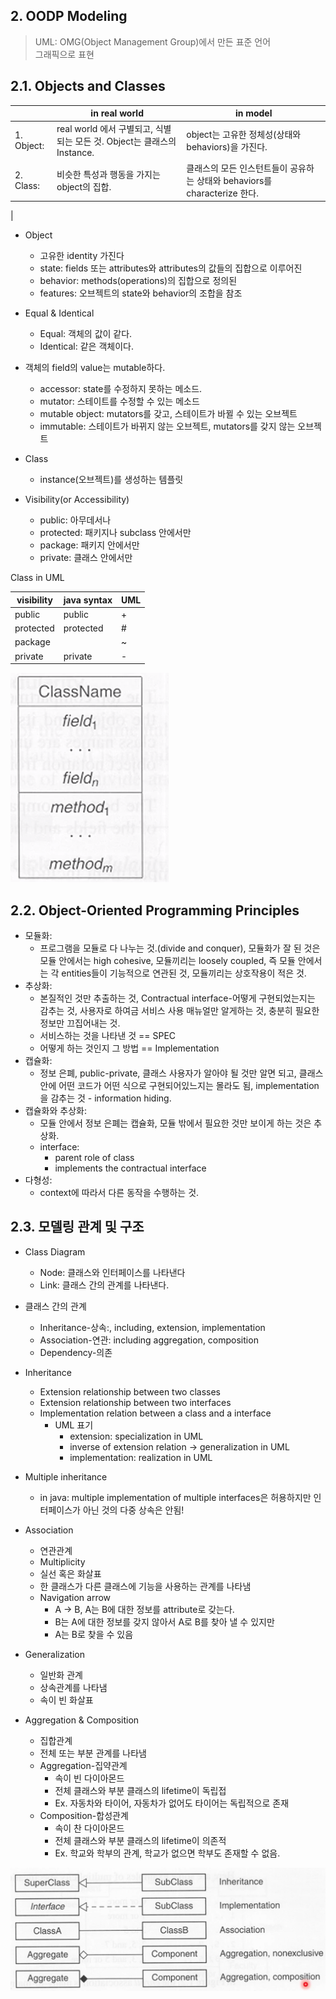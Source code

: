 ## 2. OODP Modeling
> UML: OMG(Object Management Group)에서 만든 표준 언어  
> 그래픽으로 표현  

## 2.1. Objects and Classes
||in real world|in model|
|-|-----|----|
|1. Object:| real world 에서 구별되고, 식별되는 모든 것. Object는 클래스의 Instance.|object는 고유한 정체성(상태와 behaviors)을 가진다.|
|2. Class:| 비슷한 특성과 행동을 가지는 object의 집합.|클래스의 모든 인스턴트들이 공유하는 상태와 behaviors를 characterize 한다.|
|


* Object
  * 고유한 identity 가진다
  * state: fields 또는 attributes와 attributes의 값들의 집합으로 이루어진
  * behavior: methods(operations)의 집합으로 정의된
  * features: 오브젝트의 state와 behavior의 조합을 참조


* Equal & Identical
  * Equal: 객체의 값이 같다.
  * Identical: 같은 객체이다.


* 객체의 field의 value는 mutable하다.
  * accessor: state를 수정하지 못하는 메소드.
  * mutator: 스테이트를 수정할 수 있는 메소드
  * mutable object: mutators를 갖고, 스테이트가 바뀔 수 있는 오브젝트
  * immutable: 스테이트가 바뀌지 않는 오브젝트, mutators를 갖지 않는 오브젝트

* Class
  * instance(오브젝트)를 생성하는 템플릿

* Visibility(or Accessibility)
  * public: 아무데서나
  * protected: 패키지나 subclass 안에서만
  * package: 패키지 안에서만
  * private: 클래스 안에서만

Class in UML

|visibility|java syntax|UML|
|--|--|--|
|public|public|+|
|protected| protected|#|
|package||~|
|private|private|-|

<img src="./uml_class.png">

## 2.2. Object-Oriented Programming Principles

* 모듈화:
  * 프로그램을 모듈로 다 나누는 것.(divide and conquer), 모듈화가 잘 된 것은 모듈 안에서는 high cohesive, 모듈끼리는 loosely coupled, 즉 모듈 안에서는 각 entities들이 기능적으로 연관된 것, 모듈끼리는 상호작용이 적은 것.
* 추상화:
  * 본질적인 것만 추출하는 것, Contractual interface-어떻게 구현되었는지는 감추는 것, 사용자로 하여금 서비스 사용 매뉴얼만 알게하는 것, 충분히 필요한 정보만 끄집어내는 것.
  * 서비스하는 것을 나타낸 것 == SPEC
  * 어떻게 하는 것인지 그 방법 == Implementation
* 캡슐화:
  * 정보 은폐, public-private, 클래스 사용자가 알아야 될 것만 알면 되고, 클래스 안에 어떤 코드가 어떤 식으로 구현되어있느지는 몰라도 됨, implementation을 감추는 것 - information hiding.
* 캡슐화와 추상화:
  * 모듈 안에서 정보 은폐는 캡슐화, 모듈 밖에서 필요한 것만 보이게 하는 것은 추상화.
  * interface:
    * parent role of class
    * implements the contractual interface
* 다형성:
  * context에 따라서 다른 동작을 수행하는 것.

## 2.3. 모델링 관계 및 구조
* Class Diagram
  * Node: 클래스와 인터페이스를 나타낸다
  * Link: 클래스 간의 관계를 나타낸다.

* 클래스 간의 관계
  * Inheritance-상속:, including, extension, implementation
  * Association-연관: including aggregation, composition
  * Dependency-의존

* Inheritance
    * Extension relationship between two classes
    * Extension relationship between two interfaces
    * Implementation relation between a class and a interface
      * UML 표기
        * extension: specialization in UML
        * inverse of extension relation -> generalization in UML
        * implementation: realization in UML

* Multiple inheritance
  * in java: multiple implementation of multiple interfaces은 허용하지만 인터페이스가 아닌 것의 다중 상속은 안됨!

* Association
  * 연관관계
  * Multiplicity
  * 실선 혹은 화살표
  * 한 클래스가 다른 클래스에 기능을 사용하는 관계를 나타냄
  * Navigation arrow
    * A -> B, A는 B에 대한 정보를 attribute로 갖는다.
    * B는 A에 대한 정보를 갖지 않아서 A로 B를 찾아 낼 수 있지만
    * A는 B로 찾을 수 있음

* Generalization
  * 일반화 관계
  * 상속관계를 나타냄
  * 속이 빈 화살표

* Aggregation & Composition
  * 집합관계
  * 전체 또는 부분 관계를 나타냄
  * Aggregation-집약관계
    * 속이 빈 다이아몬드
    * 전체 클래스와 부분 클래스의 lifetime이 독립접
    * Ex. 자동차와 타이어, 자동차가 없어도 타이어는 독립적으로 존재
  * Composition-합성관계
    * 속이 찬 다이아몬드
    * 전체 클래스와 부분 클래스의 lifetime이 의존적
    * Ex. 학교와 학부의 관계, 학교가 없으면 학부도 존재할 수 없음.

<img src="./class_relation.png">
